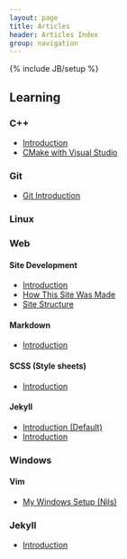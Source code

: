 ```yaml
---
layout: page
title: Articles
header: Articles Index
group: navigation
---
```

{% include JB/setup %}

Learning
--------

### C++
- [Introduction](learning/cpp/cpp-intro.html)
- [CMake with Visual Studio](learning/cpp/cpp-cmake-with-visual-studio.html)

### Git
- [Git Introduction](learning/git/git-intro.html)

### Linux

### Web

#### Site Development
- [Introduction](learning/web/site-intro.html)
- [How This Site Was Made](learning/web/site-made.html)
- [Site Structure](learning/web/site-structure.html)

#### Markdown
- [Introduction](learning/web/markdown-intro.html)

#### SCSS (Style sheets)
- [Introduction](learning/web/scss-intro.html)

#### Jekyll
- [Introduction (Default)](learning/web/jekyll-default-intro.html)
- [Introduction](learning/web/jekyll-intro.html)

### Windows

#### Vim
- [My Windows Setup (Nils)](learning/windows/environment-setup-nils.html)

### Jekyll
- [Introduction](learning/web/jekyll/jekyll-intro.html)

